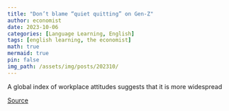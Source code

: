 ```yaml
---
title: "Don’t blame “quiet quitting” on Gen-Z"
author: economist
date: 2023-10-06
categories: [Language Learning, English]
tags: [english learning, the economist]
math: true
mermaid: true
pin: false
img_path: /assets/img/posts/202310/
---
```



A global index of workplace attitudes suggests that it is more widespread



[Source](https://www.economist.com/graphic-detail/2023/10/06/dont-blame-quiet-quitting-on-gen-z)



